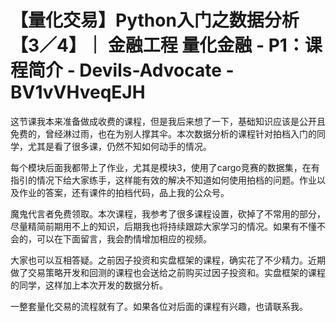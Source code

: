 # 【量化交易】Python入门之数据分析【3／4】｜ 金融工程 量化金融 - P1：课程简介 - Devils-Advocate - BV1vVHveqEJH

这节课我本来准备做成收费的课程，但是我后来想了一下，基础知识应该是公开且免费的，曾经淋过雨，也在为别人撑其伞。本次数据分析的课程针对拍档入门的同学，尤其是看了很多课，仍然不知如何动手的情况。

每个模块后面我都带上了作业，尤其是模块3，使用了cargo竞赛的数据集，在有指引的情况下给大家练手，这样能有效的解决不知道如何使用拍档的问题。作业以及作业的答案，还有课件的拍档代码，品上我的公众号。

魔鬼代言者免费领取。本次课程，我参考了很多课程设置，砍掉了不常用的部分，尽量精简前期用不上的知识，后期我也将持续跟踪大家学习的情况。如果有不懂不会的，可以在下面留言，我会酌情增加相应的视频。

大家也可以互相答疑。之前因子投资和实盘框架的课程，确实花了不少精力。近期做了交易策略开发和回测的课程也会送给之前购买过因子投资和。实盘框架的课程的同学，这样加上本次开发的数据分析。

一整套量化交易的流程就有了。如果各位对后面的课程有兴趣，也请联系我。